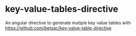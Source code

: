 # key-value-tables-directive
An angular directive to generate mutiple key value tables with https://github.com/belgac/key-value-table-directive
